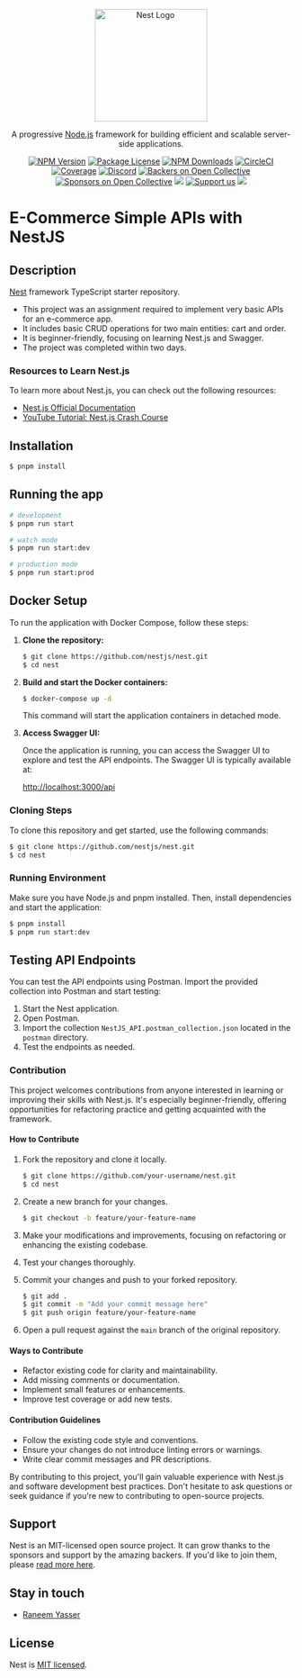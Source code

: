 <p align="center">
  <a href="http://nestjs.com/" target="blank"><img src="https://nestjs.com/img/logo-small.svg" width="200" alt="Nest Logo" /></a>
</p>

[circleci-image]: https://img.shields.io/circleci/build/github/nestjs/nest/master?token=abc123def456
[circleci-url]: https://circleci.com/gh/nestjs/nest

  <p align="center">A progressive <a href="http://nodejs.org" target="_blank">Node.js</a> framework for building efficient and scalable server-side applications.</p>
    <p align="center">
<a href="https://www.npmjs.com/~nestjscore" target="_blank"><img src="https://img.shields.io/npm/v/@nestjs/core.svg" alt="NPM Version" /></a>
<a href="https://www.npmjs.com/~nestjscore" target="_blank"><img src="https://img.shields.io/npm/l/@nestjs/core.svg" alt="Package License" /></a>
<a href="https://www.npmjs.com/~nestjscore" target="_blank"><img src="https://img.shields.io/npm/dm/@nestjs/common.svg" alt="NPM Downloads" /></a>
<a href="https://circleci.com/gh/nestjs/nest" target="_blank"><img src="https://img.shields.io/circleci/build/github/nestjs/nest/master" alt="CircleCI" /></a>
<a href="https://coveralls.io/github/nestjs/nest?branch=master" target="_blank"><img src="https://coveralls.io/repos/github/nestjs/nest/badge.svg?branch=master#9" alt="Coverage" /></a>
<a href="https://discord.gg/G7Qnnhy" target="_blank"><img src="https://img.shields.io/badge/discord-online-brightgreen.svg" alt="Discord"/></a>
<a href="https://opencollective.com/nest#backer" target="_blank"><img src="https://opencollective.com/nest/backers/badge.svg" alt="Backers on Open Collective" /></a>
<a href="https://opencollective.com/nest#sponsor" target="_blank"><img src="https://opencollective.com/nest/sponsors/badge.svg" alt="Sponsors on Open Collective" /></a>
  <a href="https://paypal.me/kamilmysliwiec" target="_blank"><img src="https://img.shields.io/badge/Donate-PayPal-ff3f59.svg"/></a>
    <a href="https://opencollective.com/nest#sponsor"  target="_blank"><img src="https://img.shields.io/badge/Support%20us-Open%20Collective-41B883.svg" alt="Support us"></a>
  <a href="https://twitter.com/nestframework" target="_blank"><img src="https://img.shields.io/twitter/follow/nestframework.svg?style=social&label=Follow"></a>
</p>
  <!--[![Backers on Open Collective](https://opencollective.com/nest/backers/badge.svg)](https://opencollective.com/nest#backer)
  [![Sponsors on Open Collective](https://opencollective.com/nest/sponsors/badge.svg)](https://opencollective.com/nest#sponsor)-->
  
# E-Commerce Simple APIs with NestJS

## Description

[Nest](https://github.com/nestjs/nest) framework TypeScript starter repository.


- This project was an assignment required to implement very basic APIs for an e-commerce app.
- It includes basic CRUD operations for two main entities: cart and order.
- It is beginner-friendly, focusing on learning Nest.js and Swagger.
- The project was completed within two days.

### Resources to Learn Nest.js

To learn more about Nest.js, you can check out the following resources:

- [Nest.js Official Documentation](https://docs.nestjs.com/)
- [YouTube Tutorial: Nest.js Crash Course](https://youtu.be/GHTA143_b-s?si=TSMXYOfi9utLHTYb)

## Installation

```bash
$ pnpm install
```

## Running the app

```bash
# development
$ pnpm run start

# watch mode
$ pnpm run start:dev

# production mode
$ pnpm run start:prod
```

## Docker Setup

To run the application with Docker Compose, follow these steps:

1. **Clone the repository:**

   ```bash
   $ git clone https://github.com/nestjs/nest.git
   $ cd nest
   ```

2. **Build and start the Docker containers:**

   ```bash
   $ docker-compose up -d
   ```

   This command will start the application containers in detached mode.
   
  3. **Access Swagger UI:**

     Once the application is running, you can access the Swagger UI to explore and test the API endpoints. The Swagger UI is typically available at:

     [http://localhost:3000/api](http://localhost:3000/api)
  

### Cloning Steps

To clone this repository and get started, use the following commands:

```bash
$ git clone https://github.com/nestjs/nest.git
$ cd nest
```

### Running Environment

Make sure you have Node.js and pnpm installed. Then, install dependencies and start the application:

```bash
$ pnpm install
$ pnpm run start:dev
```


## Testing API Endpoints

You can test the API endpoints using Postman. Import the provided collection into Postman and start testing:

1. Start the Nest application.
2. Open Postman.
3. Import the collection `NestJS_API.postman_collection.json` located in the `postman` directory.
4. Test the endpoints as needed.


### Contribution

This project welcomes contributions from anyone interested in learning or improving their skills with Nest.js. It's especially beginner-friendly, offering opportunities for refactoring practice and getting acquainted with the framework.

#### How to Contribute

1. Fork the repository and clone it locally.
   
   ```bash
   $ git clone https://github.com/your-username/nest.git
   $ cd nest
   ```

2. Create a new branch for your changes.

   ```bash
   $ git checkout -b feature/your-feature-name
   ```

3. Make your modifications and improvements, focusing on refactoring or enhancing the existing codebase.

4. Test your changes thoroughly.

5. Commit your changes and push to your forked repository.

   ```bash
   $ git add .
   $ git commit -m "Add your commit message here"
   $ git push origin feature/your-feature-name
   ```

6. Open a pull request against the `main` branch of the original repository.

#### Ways to Contribute

- Refactor existing code for clarity and maintainability.
- Add missing comments or documentation.
- Implement small features or enhancements.
- Improve test coverage or add new tests.

#### Contribution Guidelines

- Follow the existing code style and conventions.
- Ensure your changes do not introduce linting errors or warnings.
- Write clear commit messages and PR descriptions.

By contributing to this project, you'll gain valuable experience with Nest.js and software development best practices. Don't hesitate to ask questions or seek guidance if you're new to contributing to open-source projects.



## Support

Nest is an MIT-licensed open source project. It can grow thanks to the sponsors and support by the amazing backers. If you'd like to join them, please [read more here](https://docs.nestjs.com/support).

## Stay in touch

- [Raneem Yasser](ranyseleem@gmail.com)

  
## License

Nest is [MIT licensed](LICENSE).
